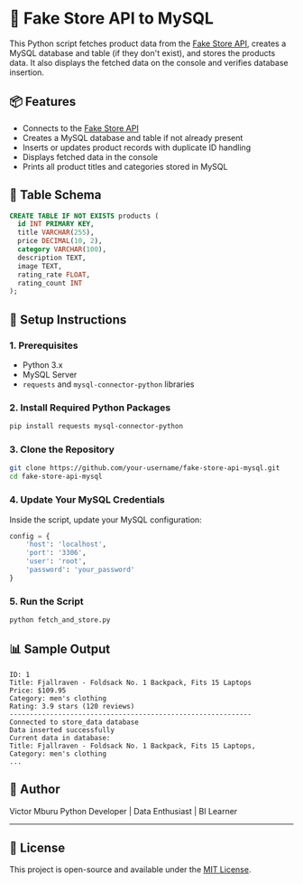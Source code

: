 # 🛒 Fake Store API to MySQL

This Python script fetches product data from the [Fake Store API](https://fakestoreapi.com/products), creates a MySQL database and table (if they don't exist), and stores the products data. It also displays the fetched data on the console and verifies database insertion.

## 📦 Features

- Connects to the [Fake Store API](https://fakestoreapi.com/)
- Creates a MySQL database and table if not already present
- Inserts or updates product records with duplicate ID handling
- Displays fetched data in the console
- Prints all product titles and categories stored in MySQL

## 🧱 Table Schema

```sql
CREATE TABLE IF NOT EXISTS products (
  id INT PRIMARY KEY,
  title VARCHAR(255),
  price DECIMAL(10, 2),
  category VARCHAR(100),
  description TEXT,
  image TEXT,
  rating_rate FLOAT,
  rating_count INT
);
````

## 🚀 Setup Instructions

### 1. Prerequisites

* Python 3.x
* MySQL Server
* `requests` and `mysql-connector-python` libraries

### 2. Install Required Python Packages

```bash
pip install requests mysql-connector-python
```

### 3. Clone the Repository

```bash
git clone https://github.com/your-username/fake-store-api-mysql.git
cd fake-store-api-mysql
```

### 4. Update Your MySQL Credentials

Inside the script, update your MySQL configuration:

```python
config = {
    'host': 'localhost',
    'port': '3306',
    'user': 'root',
    'password': 'your_password'
}
```

### 5. Run the Script

```bash
python fetch_and_store.py
```

## 📊 Sample Output

```
ID: 1
Title: Fjallraven - Foldsack No. 1 Backpack, Fits 15 Laptops
Price: $109.95
Category: men's clothing
Rating: 3.9 stars (120 reviews)
------------------------------------------------------------
Connected to store_data database
Data inserted successfully
Current data in database:
Title: Fjallraven - Foldsack No. 1 Backpack, Fits 15 Laptops, Category: men's clothing
...
```

## 🧠 Author

Victor Mburu
Python Developer | Data Enthusiast | BI Learner

---

## 📄 License

This project is open-source and available under the [MIT License](LICENSE).
